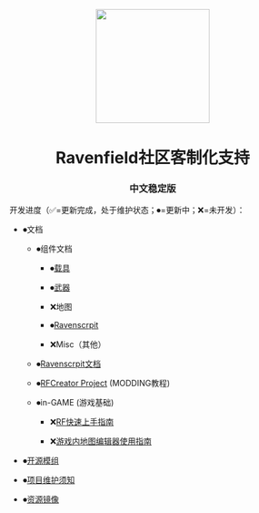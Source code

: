 <p align="center">    <img src="./icon.ico" width="200" height="200">

</p>

<h1 align="center">Ravenfield社区客制化支持</h1>

<p align="center">

</p>

<h3 align="center">中文稳定版</h3>

开发进度（✅=更新完成，处于维护状态；⏺=更新中；❌=未开发）：

- ⏺文档

    - ⏺组件文档

        - ⏺[载具](/Documents/Components/Vehicle/README.md)

        - ⏺[武器](/Documents/Components/Weapon/README.md)

        - ❌地图

        - ⏺[Ravenscrpit](/Documents/Ravenscrpit/README.md)

        - ❌Misc（其他）

    - ⏺[Ravenscrpit文档](/Documents/Ravenscrpit/README.md)

    - ⏺[RFCreator Project](/Documents/Tutorials/README.md) (MODDING教程)

    - ⏺in-GAME (游戏基础)

        - ❌[RF快速上手指南](/Documents/in-GAME/QuickStart.md)

        - ❌[游戏内地图编辑器使用指南](/Documents/in-GAME/MapEditor.md)

- ⏺[开源模组](/OpenSource%20Mod/README.md)

- ⏺[项目维护须知](/DEV-DOCUMENTS/README.md)

- ⏺[资源镜像](/Resource/README.md)
